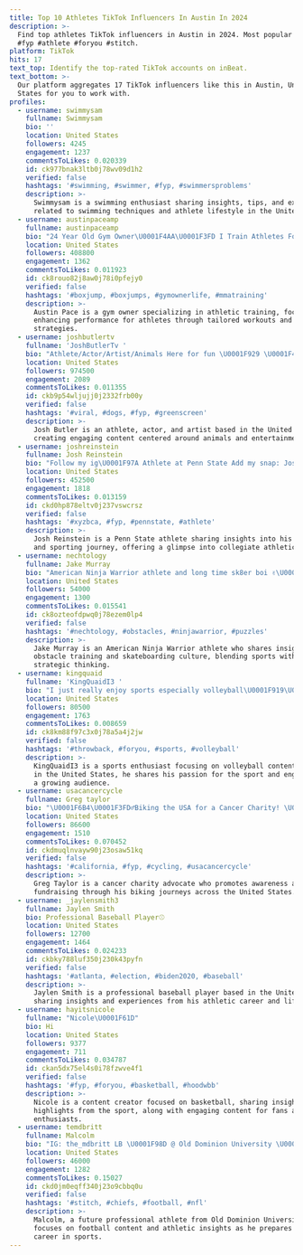 ```yaml
---
title: Top 10 Athletes TikTok Influencers In Austin In 2024
description: >-
  Find top athletes TikTok influencers in Austin in 2024. Most popular hashtags:
  #fyp #athlete #foryou #stitch.
platform: TikTok
hits: 17
text_top: Identify the top-rated TikTok accounts on inBeat.
text_bottom: >-
  Our platform aggregates 17 TikTok influencers like this in Austin, United
  States for you to work with.
profiles:
  - username: swimmysam
    fullname: Swimmysam
    bio: ''
    location: United States
    followers: 4245
    engagement: 1237
    commentsToLikes: 0.020339
    id: ck977bnak3ltb0j78wv09d1h2
    verified: false
    hashtags: '#swimming, #swimmer, #fyp, #swimmersproblems'
    description: >-
      Swimmysam is a swimming enthusiast sharing insights, tips, and experiences
      related to swimming techniques and athlete lifestyle in the United States.
  - username: austinpaceamp
    fullname: austinpaceamp
    bio: "24 Year Old Gym Owner\U0001F4AA\U0001F3FD I Train Athletes For A Living‼️ IG: @austinpaceamp"
    location: United States
    followers: 408800
    engagement: 1362
    commentsToLikes: 0.011923
    id: ck8rouo82j8aw0j78i0pfejy0
    verified: false
    hashtags: '#boxjump, #boxjumps, #gymownerlife, #mmatraining'
    description: >-
      Austin Pace is a gym owner specializing in athletic training, focusing on
      enhancing performance for athletes through tailored workouts and fitness
      strategies.
  - username: joshbutlertv
    fullname: 'JoshButlerTv '
    bio: "Athlete/Actor/Artist/Animals Here for fun \U0001F929 \U0001F436’s @Roxy_RemiTv ⬇️all socials"
    location: United States
    followers: 974500
    engagement: 2089
    commentsToLikes: 0.011355
    id: ckb9p54wljujj0j2332frb00y
    verified: false
    hashtags: '#viral, #dogs, #fyp, #greenscreen'
    description: >-
      Josh Butler is an athlete, actor, and artist based in the United States,
      creating engaging content centered around animals and entertainment.
  - username: joshreinstein
    fullname: Josh Reinstein
    bio: "Follow my ig\U0001F97A Athlete at Penn State Add my snap: Joshreinstein"
    location: United States
    followers: 452500
    engagement: 1818
    commentsToLikes: 0.013159
    id: ckd0hp878eltv0j237vswcrsz
    verified: false
    hashtags: '#xyzbca, #fyp, #pennstate, #athlete'
    description: >-
      Josh Reinstein is a Penn State athlete sharing insights into his training
      and sporting journey, offering a glimpse into collegiate athletics.
  - username: nechtology
    fullname: Jake Murray
    bio: "American Ninja Warrior athlete and long time sk8er boi ✌️\U0001F9E0"
    location: United States
    followers: 54000
    engagement: 1300
    commentsToLikes: 0.015541
    id: ck8ozteofdpwq0j78ezem0lp4
    verified: false
    hashtags: '#nechtology, #obstacles, #ninjawarrior, #puzzles'
    description: >-
      Jake Murray is an American Ninja Warrior athlete who shares insights into
      obstacle training and skateboarding culture, blending sports with
      strategic thinking.
  - username: kingquaid
    fullname: 'KingQuaidI3 '
    bio: "I just really enjoy sports especially volleyball\U0001F919\U0001F3FC Road to 100k fans\U0001F440"
    location: United States
    followers: 80500
    engagement: 1763
    commentsToLikes: 0.008659
    id: ck8km88f97c3x0j78a5a4j2jw
    verified: false
    hashtags: '#throwback, #foryou, #sports, #volleyball'
    description: >-
      KingQuaidI3 is a sports enthusiast focusing on volleyball content. Based
      in the United States, he shares his passion for the sport and engages with
      a growing audience.
  - username: usacancercycle
    fullname: Greg taylor
    bio: "\U0001F6B4\U0001F3FD‍♂️Biking the USA for a Cancer Charity! \U0001F6B4\U0001F3FD‍♂️Get involved today in links!"
    location: United States
    followers: 86600
    engagement: 1510
    commentsToLikes: 0.070452
    id: ckdmuqlnvayw90j23osaw51kq
    verified: false
    hashtags: '#california, #fyp, #cycling, #usacancercycle'
    description: >-
      Greg Taylor is a cancer charity advocate who promotes awareness and
      fundraising through his biking journeys across the United States.
  - username: _jaylensmith3
    fullname: Jaylen Smith
    bio: Professional Baseball Player⚾️
    location: United States
    followers: 12700
    engagement: 1464
    commentsToLikes: 0.024233
    id: ckbky788luf350j230k43pyfn
    verified: false
    hashtags: '#atlanta, #election, #biden2020, #baseball'
    description: >-
      Jaylen Smith is a professional baseball player based in the United States,
      sharing insights and experiences from his athletic career and lifestyle.
  - username: hayitsnicole
    fullname: "Nicole\U0001F61D"
    bio: Hi
    location: United States
    followers: 9377
    engagement: 711
    commentsToLikes: 0.034787
    id: ckan5dx75el4s0i78fzwve4f1
    verified: false
    hashtags: '#fyp, #foryou, #basketball, #hoodwbb'
    description: >-
      Nicole is a content creator focused on basketball, sharing insights and
      highlights from the sport, along with engaging content for fans and
      enthusiasts.
  - username: temdbritt
    fullname: Malcolm
    bio: "IG: the_mdbritt LB \U0001F98D @ Old Dominion University \U0001F3C8 Future Pro Athlete \U0001F440"
    location: United States
    followers: 46000
    engagement: 1282
    commentsToLikes: 0.15027
    id: ckd0jm0eqff340j23o9cbbq0u
    verified: false
    hashtags: '#stitch, #chiefs, #football, #nfl'
    description: >-
      Malcolm, a future professional athlete from Old Dominion University,
      focuses on football content and athletic insights as he prepares for a
      career in sports.
---
```


